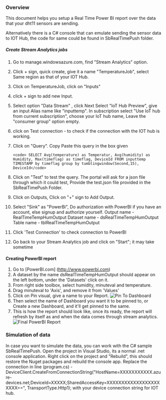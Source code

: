 ### Overview
This document helps you setup a Real Time Power BI report over the data that your dht11 sensors are sending.

Alternatively there is a C# console that can emulate sending the sensor data to IOT Hub, the code for same could be found in SbRealTimePush folder.

##### Create Stream Analytics jobs
1. Go to manage.windowsazure.com, find "Stream Analytics" option.
2. Click + sign, quick create, give it a name "TemperatureJob", select Same region as that of your IOT Hub.
3. Click on TemperatureJob, click on "Inputs"
4. click + sign to add new Input.
5. Select option "Data Stream" , click Next Select "IoT Hub Preview", give an input Alias name like "inputtemp".
In subscription select "Use IoT hub from current subscription", choose your IoT hub name, Leave the "consumer group" option empty.
6. click on Test connection - to check if the connection with the IOT hub is working.
7. Click on "Query". Copy Paste this query in the box given

       <code> SELECT Avg(temperature) as Temperatur, Avg(humidity) as Humidity, Max(timeflag) as timeflag, DeviceId FROM inputtemp TIMESTAMP by timeflag group by tumblingwindow(Second,15), DeviceId</code>
       
8. Click on "Test" to test the query. The portal will ask for a json file through which it could test, Provide the test.json file provided in the SbRealTimePush Folder.
9. Click on Outputs, Click on "+" sign to Add Output.
10. Select "Sink" as "PowerBi", Do authorization with PowerBI if you have an account, else signup and authorize yourself.
        Output name - RealTimeTempHumOutput
        Dataset name - dsRealTimeTempHumOutput
        Table name - tblRealTimeTempHumOutput
11. Click 'Test Connection' to check connection to PowerBI
12. Go back to your Stream Analytics job and click on "Start"; it may take sometime

#### Creating PowerBI report

1. Go to [PowerBI.com] (http://www.powerbi.com)
2. A dataset by the name dsRealTimeTempHumOutput should appear on the left bottom, under the 'Datasets' click on it.
3. From right side toolbox, select humidity, minuteval and temperature.
4. Drag minuteval to 'Axis', and remove it from 'Values'
5. Click on Pin visual, give a name to your Report.
![Pin To Dashboard](https://github.com/saurabhkirtani/dht11-azureIoT/blob/master/images/pbi1.PNG "Pin to Dashboard")
6. Then select the name of Dashboard you want it to be pinned to, or Create a new Dashboard, and it'll get pinned to the same.
7. This is how the report should look like, once its ready, the report will refresh by itself as and when the data comes through stream analytics.
![Final PowerBI Report](https://github.com/saurabhkirtani/dht11-azureIoT/blob/master/images/pbi2.PNG "Final PowerBI Report")

  
### Simulation of data
In case you want to simulate the data, you can work with the C# sample SbRealTimePush. Open the project in Visual Studio, its a normal .net console application. Right click on the project and "Rebuild", this should restore the Nuget packages and rebuild the console app.
Replace the connection in line (program.cs) - DeviceClient.CreateFromConnectionString("HostName=XXXXXXXXXXX.azure-devices.net;DeviceId=XXXXX;SharedAccessKey=XXXXXXXXXXXXXXXXXXXXXX==", TransportType.Http1);
with your device connection string for IOT hub.